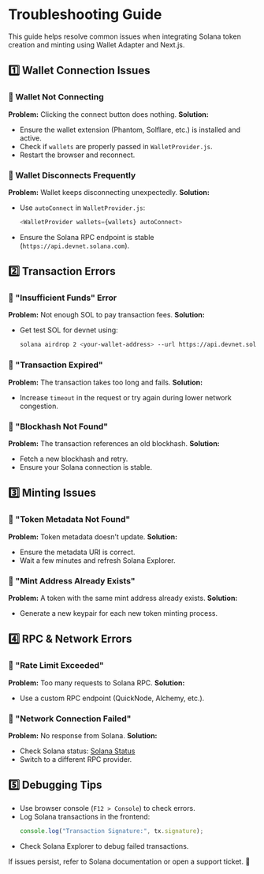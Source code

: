 # Troubleshooting Guide

This guide helps resolve common issues when integrating Solana token creation and minting using Wallet Adapter and Next.js.

## 1️⃣ Wallet Connection Issues

### 🔹 Wallet Not Connecting
**Problem:** Clicking the connect button does nothing.
**Solution:**
- Ensure the wallet extension (Phantom, Solflare, etc.) is installed and active.
- Check if `wallets` are properly passed in `WalletProvider.js`.
- Restart the browser and reconnect.

### 🔹 Wallet Disconnects Frequently
**Problem:** Wallet keeps disconnecting unexpectedly.
**Solution:**
- Use `autoConnect` in `WalletProvider.js`:
  ```javascript
  <WalletProvider wallets={wallets} autoConnect>
  ```
- Ensure the Solana RPC endpoint is stable (`https://api.devnet.solana.com`).

## 2️⃣ Transaction Errors

### 🔹 "Insufficient Funds" Error
**Problem:** Not enough SOL to pay transaction fees.
**Solution:**
- Get test SOL for devnet using:
  ```sh
  solana airdrop 2 <your-wallet-address> --url https://api.devnet.solana.com
  ```

### 🔹 "Transaction Expired"
**Problem:** The transaction takes too long and fails.
**Solution:**
- Increase `timeout` in the request or try again during lower network congestion.

### 🔹 "Blockhash Not Found"
**Problem:** The transaction references an old blockhash.
**Solution:**
- Fetch a new blockhash and retry.
- Ensure your Solana connection is stable.

## 3️⃣ Minting Issues

### 🔹 "Token Metadata Not Found"
**Problem:** Token metadata doesn’t update.
**Solution:**
- Ensure the metadata URI is correct.
- Wait a few minutes and refresh Solana Explorer.

### 🔹 "Mint Address Already Exists"
**Problem:** A token with the same mint address already exists.
**Solution:**
- Generate a new keypair for each new token minting process.

## 4️⃣ RPC & Network Errors

### 🔹 "Rate Limit Exceeded"
**Problem:** Too many requests to Solana RPC.
**Solution:**
- Use a custom RPC endpoint (QuickNode, Alchemy, etc.).

### 🔹 "Network Connection Failed"
**Problem:** No response from Solana.
**Solution:**
- Check Solana status: [Solana Status](https://status.solana.com/)
- Switch to a different RPC provider.

## 5️⃣ Debugging Tips
- Use browser console (`F12 > Console`) to check errors.
- Log Solana transactions in the frontend:
  ```javascript
  console.log("Transaction Signature:", tx.signature);
  ```
- Check Solana Explorer to debug failed transactions.

If issues persist, refer to Solana documentation or open a support ticket. 🚀


